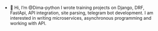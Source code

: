 - 👋 Hi, I’m @Dima-python
I wrote training projects on Django, DRF, FastApi, API integration, site parsing, telegram bot development.
I am interested in writing microservices, asynchronous programming and working with API.


